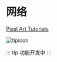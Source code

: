 ﻿网络
===

[Pixel Art Tutorials](./PixelArtTutorials/PixelArtTutorails.md)

![tipicon](/miku.png)
<!-- 功能开发中 -->
::: tip
功能开发中
:::
